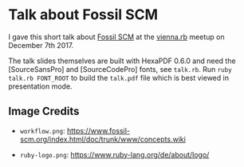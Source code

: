 # Talk about Fossil SCM

I gave this short talk about [Fossil SCM](https://www.fossil-scm.org/) at the
[vienna.rb](http://www.vienna-rb.at/) meetup on December 7th 2017.

The talk slides themselves are built with HexaPDF 0.6.0 and need the [SourceSansPro] and
[SourceCodePro] fonts, see `talk.rb`. Run `ruby talk.rb FONT_ROOT` to build the `talk.pdf` file
which is best viewed in presentation mode.

[SourceSans]: https://github.com/adobe-fonts/source-sans-pro
[SourceCode]: https://github.com/adobe-fonts/source-code-pro

## Image Credits

* `workflow.png`:
  <https://www.fossil-scm.org/index.html/doc/trunk/www/concepts.wiki>

* `ruby-logo.png`:
  <https://www.ruby-lang.org/de/about/logo/>
